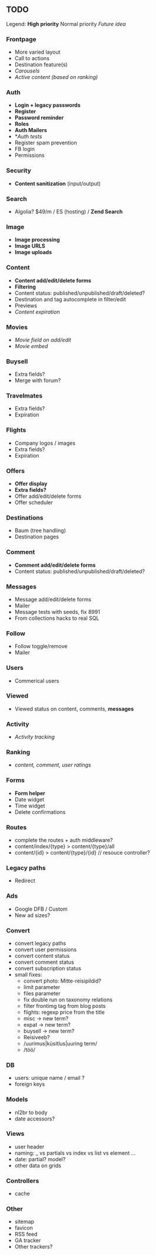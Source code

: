 ## TODO

Legend: **High priority** Normal priority *Future idea*

### Frontpage
- More varied layout
- Call to actions
- Destination feature(s)
- *Carousels*
- *Active content (based on ranking)*

### Auth

- **Login + legacy passwords**
- **Register**
- **Password reminder**
- **Roles**
- **Auth Mailers**
- **Auth tests*
- Register spam prevention
- FB login
- Permissions

### Security

- **Content sanitization** (input/output)

### Search

- Algolia? $49/m / ES (hosting) / **Zend Search**

### Image

- **Image processing**
- **Image URLS**
- **Image uploads**

### Content

- **Content add/edit/delete forms**
- **Filtering**
- Content status: published/unpublished/draft/deleted?
- Destination and tag autocomplete in filter/edit
- Previews
- *Content expiration*

### Movies

- *Movie field on add/edit*
- *Movie embed*

### Buysell

- Extra fields?
- Merge with forum?

### Travelmates 

- Extra fields?
- Expiration

### Flights

- Company logos / images
- Extra fields?
- Expiration

### Offers

- **Offer display**
- **Extra fields?**
- Offer add/edit/delete forms
- Offer scheduler

### Destinations

- Baum (tree handling)
- Destination pages

### Comment

- **Comment add/edit/delete forms**
- Content status: published/unpublished/draft/deleted?

### Messages

- Message add/edit/delete forms
- Mailer
- Message tests with seeds, fix 8991
- From collections hacks to real SQL

### Follow

- Follow toggle/remove
- Mailer

### Users

- Commerical users

### Viewed

- Viewed status on content, comments, **messages**

### Activity

- *Activity tracking*

### Ranking

- *content, comment, user ratings*

### Forms

- **Form helper**
- Date widget
- Time widget
- Delete confirmations

### Routes

- complete the routes + auth middleware?
- content/index/{type} > content/{type}/all
- content/{id} > content/{type}/{id} // resouce controller?

### Legacy paths

- Redirect

### Ads

- Google DFB / Custom
- New ad sizes?

### Convert

- convert legacy paths
- convert user permissions
- convert content status
- convert comment status
- convert subscription status
- small fixes:
    - convert photo: Mitte-reisipildid?
    - limit parameter
    - files parameter
    - fix double run on taxonomy relations
    - filter frontimg tag from blog posts
    - flights: regexp price from the title
    - misc -> new term?
    - expat -> new term?
    - buysell -> new term?
    - Reisiveeb?
    - /uurimus|küsitlus|uuring term/
    - /töö/

### DB

- users: unique name / email ?
- foreign keys

### Models

- nl2br to body
- date accessors?

### Views

- user header
- naming: _ vs partials vs index vs list vs element ...
- date: partial? model?
- other data on grids

### Controllers

- cache

### Other

- sitemap
- favicon
- RSS feed
- GA tracker
- Other trackers?
